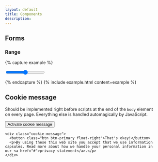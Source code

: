 ```yaml
---
layout: default
title: Components
description:
---
```


## Forms

### Range


{% capture example %}
<form>
  <input type="range" min="0" max="100" value="50" step="1">
</form>
{% endcapture %}
{% include example.html content=example %}


## Cookie message

Should be implemented right before scripts at the end of the `body` element on every page. Everything else is handled automagically by JavaScript.

<button class="btn btn-primary" id="cookieMessageToggle">Activate cookie message</button>

```
<div class="cookie-message">
  <button class="btn btn-primary float-right">That's okey!</button>
  <p>By using these this web site you accept that we use information capsules. Read more about how we handle your personal information in our <a href="#">privacy statement</a>.</p>
</div>
```
